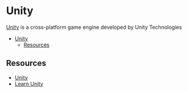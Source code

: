 # Unity

[Unity](https://unity.com/) is a cross-platform game engine developed by Unity Technologies

- [Unity](#unity)
  - [Resources](#resources)

## Resources

- [Unity](https://unity.com/)
- [Learn Unity](https://learn.unity.com/)